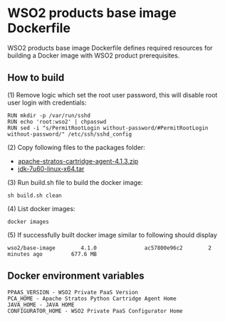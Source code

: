 # WSO2 products base image Dockerfile

WSO2 products base image Dockerfile defines required resources for building a Docker image with WSO2 product prerequisites.

## How to build

(1) Remove logic which set the root user password, this will disable root user login with credentials:
```
RUN mkdir -p /var/run/sshd
RUN echo 'root:wso2' | chpasswd
RUN sed -i "s/PermitRootLogin without-password/#PermitRootLogin without-password/" /etc/ssh/sshd_config
```

(2) Copy following files to the packages folder:

* [apache-stratos-cartridge-agent-4.1.3.zip ](http://www.apache.org/dyn/closer.cgi/stratos)
* [jdk-7u60-linux-x64.tar](http://www.oracle.com/technetwork/java/javase/downloads/jdk7-downloads-1880260.html)

(3)  Run build.sh file to build the docker image:
```
sh build.sh clean
```

(4) List docker images:
```
docker images
```
(5) If successfully built docker image similar to following should display
```
wso2/base-image        4.1.0               ac57800e96c2        2 minutes ago         677.6 MB
```
## Docker environment variables
```
PPAAS_VERSION - WSO2 Private PaaS Version
PCA_HOME - Apache Stratos Python Cartridge Agent Home
JAVA_HOME - JAVA HOME
CONFIGURATOR_HOME - WSO2 Private PaaS Configurator Home
```